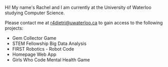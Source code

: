 Hi! My name's Rachel and I am currently at the University of Waterloo studying Computer Science.

Please contact me at r4dietri@uwaterloo.ca to gain access to the following projects:
- Gem Collector Game
- STEM Fellowship Big Data Analysis
- FIRST Robotics - Robot Code
- Homepage Web App
- Girls Who Code Mental Health Game
